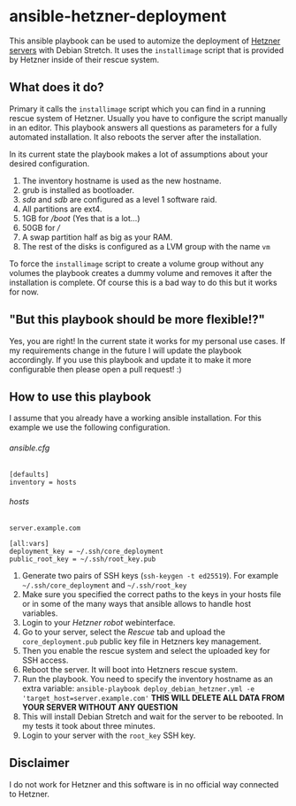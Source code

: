 # ansible-hetzner-deployment

This ansible playbook can be used to automize the deployment of [Hetzner servers](https://www.hetzner.de/) with Debian Stretch. It uses the `installimage` script that is provided by Hetzner inside of their rescue system.

## What does it do?
Primary it calls the `installimage` script which you can find in a running rescue system of Hetzner. Usually you have to configure the script manually in an editor. This playbook answers all questions as parameters for a fully automated installation. It also reboots the server after the installation.

In its current state the playbook makes a lot of assumptions about your desired configuration.

1. The inventory hostname is used as the new hostname.
2. grub is installed as bootloader.
3. *sda* and *sdb* are configured as a level 1 software raid.
4. All partitions are ext4.
5. 1GB for */boot* (Yes that is a lot...)
6. 50GB for */*
7. A swap partition half as big as your RAM.
8. The rest of the disks is configured as a LVM group with the name `vm`

To force the `installimage` script to create a volume group without any volumes the playbook creates a dummy volume and removes it after the installation is complete. Of course this is a bad way to do this but it works for now.

## "But this playbook should be more flexible!?"
Yes, you are right! In the current state it works for my personal use cases. If my requirements change in the future I will update the playbook accordingly. If you use this playbook and update it to make it more configurable then please open a pull request! :)

## How to use this playbook

I assume that you already have a working ansible installation. For this example we use the following configuration.

###### ansible.cfg
```
[defaults]
inventory = hosts
```

###### hosts
```
server.example.com

[all:vars]
deployment_key = ~/.ssh/core_deployment
public_root_key = ~/.ssh/root_key.pub
```

1. Generate two pairs of SSH keys (`ssh-keygen -t ed25519`). For example `~/.ssh/core_deployment` and `~/.ssh/root_key`
2. Make sure you specified the correct paths to the keys in your hosts file or in some of the many ways that ansible allows to handle host variables.
3. Login to your *Hetzner robot* webinterface.
4. Go to your server, select the *Rescue* tab and upload the `core_deployment.pub` public key file in Hetzners key management.
5. Then you enable the rescue system and select the uploaded key for SSH access.
6. Reboot the server. It will boot into Hetzners rescue system.
7. Run the playbook. You need to specify the inventory hostname as an extra variable: `ansible-playbook deploy_debian_hetzner.yml -e 'target_host=server.example.com'`
**THIS WILL DELETE ALL DATA FROM YOUR SERVER WITHOUT ANY QUESTION**
8. This will install Debian Stretch and wait for the server to be rebooted. In my tests it took about three minutes.
9. Login to your server with the `root_key` SSH key.

## Disclaimer
I do not work for Hetzner and this software is in no official way connected to Hetzner.
